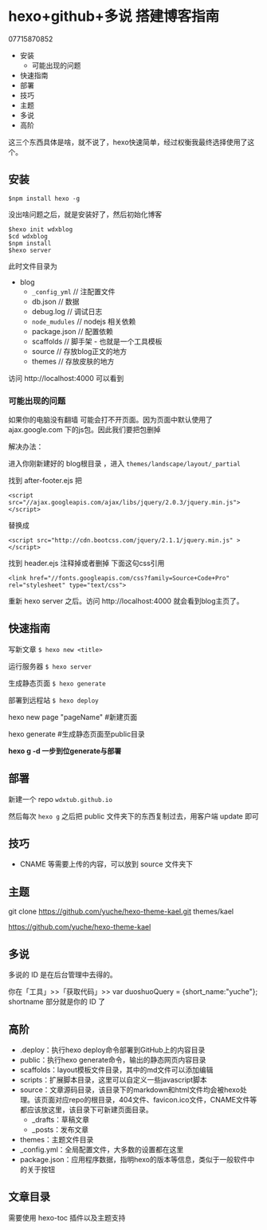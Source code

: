# hexo+github+多说 搭建博客指南

07715870852

<!-- MarkdownTOC -->

- 安装
    - 可能出现的问题
- 快速指南
- 部署
- 技巧
- 主题
- 多说
- 高阶

<!-- /MarkdownTOC -->


这三个东西具体是啥，就不说了，hexo快速简单，经过权衡我最终选择使用了这个。

## 安装

    $npm install hexo -g

没出啥问题之后，就是安装好了，然后初始化博客

    $hexo init wdxblog
    $cd wdxblog
    $npm install
    $hexo server

此时文件目录为

+ blog
    + `_config_yml` // 注配置文件
    + db.json // 数据
    + debug.log // 调试日志
    + `node_mudules` // nodejs 相关依赖
    + package.json // 配置依赖
    + scaffolds // 脚手架 - 也就是一个工具模板
    + source // 存放blog正文的地方
    + themes // 存放皮肤的地方

访问 http://localhost:4000 可以看到

### 可能出现的问题

如果你的电脑没有翻墙 可能会打不开页面。因为页面中默认使用了ajax.google.com 下的js包。因此我们要把包删掉

解决办法：

进入你刚新建好的 blog根目录 ，进入 `themes/landscape/layout/_partial`

找到 after-footer.ejs 把

    <script src="//ajax.googleapis.com/ajax/libs/jquery/2.0.3/jquery.min.js"> </script>

替换成

    <script src="http://cdn.bootcss.com/jquery/2.1.1/jquery.min.js" > </script>

找到 header.ejs 注释掉或者删掉 下面这句css引用

    <link href="//fonts.googleapis.com/css?family=Source+Code+Pro" rel="stylesheet" type="text/css">

重新 hexo server 之后。访问 http://localhost:4000 就会看到blog主页了。

## 快速指南

写新文章 `$ hexo new <title>`

运行服务器 `$ hexo server`

生成静态页面 `$ hexo generate`

部署到远程站 `$ hexo deploy`

hexo new page "pageName" #新建页面

hexo generate #生成静态页面至public目录

**hexo g -d 一步到位generate与部署**

## 部署

新建一个 repo `wdxtub.github.io`

然后每次 `hexo g` 之后把 public 文件夹下的东西复制过去，用客户端 update 即可

## 技巧

+ CNAME 等需要上传的内容，可以放到 source 文件夹下

## 主题

git clone https://github.com/yuche/hexo-theme-kael.git themes/kael

https://github.com/yuche/hexo-theme-kael

## 多说

多说的 ID 是在后台管理中去得的。

你在「工具」>>「获取代码」>> var duoshuoQuery = {short_name:"yuche"};
shortname 部分就是你的 ID 了

## 高阶

+ .deploy：执行hexo deploy命令部署到GitHub上的内容目录
+ public：执行hexo generate命令，输出的静态网页内容目录
+ scaffolds：layout模板文件目录，其中的md文件可以添加编辑
+ scripts：扩展脚本目录，这里可以自定义一些javascript脚本
+ source：文章源码目录，该目录下的markdown和html文件均会被hexo处理。该页面对应repo的根目录，404文件、favicon.ico文件，CNAME文件等都应该放这里，该目录下可新建页面目录。
    + _drafts：草稿文章
    + _posts：发布文章
+ themes：主题文件目录
+ _config.yml：全局配置文件，大多数的设置都在这里
+ package.json：应用程序数据，指明hexo的版本等信息，类似于一般软件中的关于按钮

## 文章目录

需要使用 hexo-toc 插件以及主题支持

